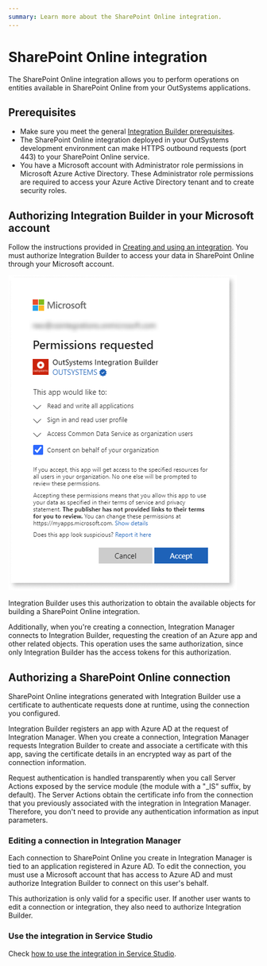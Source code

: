 ```yaml
---
summary: Learn more about the SharePoint Online integration.
---
```


# SharePoint Online integration

The SharePoint Online integration allows you to perform operations on entities available in SharePoint Online from your OutSystems applications.

## Prerequisites

* Make sure you meet the general [Integration Builder prerequisites](../set-up.md#prerequisites).
* The SharePoint Online integration deployed in your OutSystems development environment can make HTTPS outbound requests (port 443) to your SharePoint Online service.
* You have a Microsoft account with Administrator role permissions in Microsoft Azure Active Directory. These Administrator role permissions are required to access your Azure Active Directory tenant and to create security roles.

## Authorizing Integration Builder in your Microsoft account

Follow the instructions provided in [Creating and using an integration](../use.md#create-use). You must authorize Integration Builder to access your data in SharePoint Online through your Microsoft account.

![Authorizing Integration Builder to access your Microsoft account data](images/ms-authorization-1.png)

Integration Builder uses this authorization to obtain the available objects for building a SharePoint Online integration.

Additionally, when you're creating a connection, Integration Manager connects to Integration Builder, requesting the creation of an Azure app and other related objects. This operation uses the same authorization, since only Integration Builder has the access tokens for this authorization.

## Authorizing a SharePoint Online connection

SharePoint Online integrations generated with Integration Builder use a certificate to authenticate requests done at runtime, using the connection you configured.

Integration Builder registers an app with Azure AD at the request of Integration Manager. When you create a connection, Integration Manager requests Integration Builder to create and associate a certificate with this app, saving the certificate details in an encrypted way as part of the connection information.

Request authentication is handled transparently when you call Server Actions exposed by the service module (the module with a "_IS" suffix, by default). The Server Actions obtain the certificate info from the connection that you previously associated with the integration in Integration Manager. Therefore, you don't need to provide any authentication information as input parameters.

### Editing a connection in Integration Manager

Each connection to SharePoint Online you create in Integration Manager is tied to an application registered in Azure AD. To edit the connection, you must use a Microsoft account that has access to Azure AD and must authorize Integration Builder to connect on this user's behalf.

This authorization is only valid for a specific user. If another user wants to edit a connection or integration, they also need to authorize Integration Builder.

### Use the integration in Service Studio

Check [how to use the integration in Service Studio](../use.md#use).

